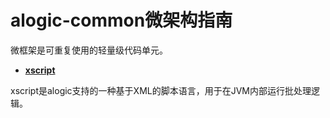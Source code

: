 # alogic-common微架构指南

微框架是可重复使用的轻量级代码单元。

* **[xscript](alogic-common/xscript.md)**

xscript是alogic支持的一种基于XML的脚本语言，用于在JVM内部运行批处理逻辑。


